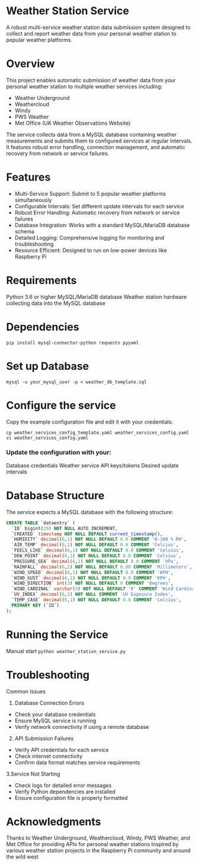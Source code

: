 # Weather Station Service
A robust multi-service weather station data submission system designed to collect and report weather data from your personal weather station to popular weather platforms.

# Overview
This project enables automatic submission of weather data from your personal weather station to multiple weather services including:

- Weather Underground
- Weathercloud
- Windy
- PWS Weather
- Met Office (UK Weather Observations Website)
  
The service collects data from a MySQL database containing weather measurements and submits them to configured services at regular intervals. It features robust error handling, connection management, and automatic recovery from network or service failures.

# Features
- Multi-Service Support: Submit to 5 popular weather platforms simultaneously
- Configurable Intervals: Set different update intervals for each service
- Robust Error Handling: Automatic recovery from network or service failures
- Database Integration: Works with a standard MySQL/MariaDB database schema
- Detailed Logging: Comprehensive logging for monitoring and troubleshooting
- Resource Efficient: Designed to run on low-power devices like Raspberry Pi

# Requirements
Python 3.6 or higher
MySQL/MariaDB database
Weather station hardware collecting data into the MySQL database

# Dependencies
`pip install mysql-connector-python requests pyyaml`

# Set up Database
`mysql -u your_mysql_user -p < weather_db_template.sql`

# Configure the service
Copy the example configuration file and edit it with your credentials:

`cp weather_services_config_template.yaml weather_services_config.yaml`  
`vi weather_services_config.yaml`

### Update the configuration with your:

Database credentials
Weather service API keys/tokens
Desired update intervals

# Database Structure
The service expects a MySQL database with the following structure:

```sql
CREATE TABLE `dataentry` (  
  `ID` bigint(20) NOT NULL AUTO_INCREMENT,  
  `CREATED` timestamp NOT NULL DEFAULT current_timestamp(),  
  `HUMIDITY` decimal(6,1) NOT NULL DEFAULT 0.0 COMMENT '0-100 % RH',  
  `AIR_TEMP` decimal(6,1) NOT NULL DEFAULT 0.0 COMMENT 'Celcius',  
  `FEELS_LIKE` decimal(6,1) NOT NULL DEFAULT 0.0 COMMENT 'Celsius',  
  `DEW_POINT` decimal(6,1) NOT NULL DEFAULT 0.0 COMMENT 'Celsius',  
  `PRESSURE_SEA` decimal(6,1) NOT NULL DEFAULT 0.0 COMMENT 'hPa',  
  `RAINFALL` decimal(6,2) NOT NULL DEFAULT 0.00 COMMENT 'Millimeters',  
  `WIND_SPEED` decimal(6,1) NOT NULL DEFAULT 0.0 COMMENT 'KPH',  
  `WIND_GUST` decimal(6,1) NOT NULL DEFAULT 0.0 COMMENT 'KPH',  
  `WIND_DIRECTION` int(3) NOT NULL DEFAULT 0 COMMENT 'Degrees',  
  `WIND_CARDINAL` varchar(3) NOT NULL DEFAULT '0' COMMENT 'Wind Cardinal',  
  `UV_INDEX` decimal(6,1) NOT NULL COMMENT 'UV Exposure Index',  
  `TEMP_CASE` decimal(6,1) NOT NULL DEFAULT 0.0 COMMENT 'Celcius',  
  PRIMARY KEY (`ID`)  
);
```
# Running the Service
Manual start
`python weather_station_service.py`

# Troubleshooting
Common Issues
1. Database Connection Errors
- Check your database credentials
- Ensure MySQL service is running
- Verify network connectivity if using a remote database

2. API Submission Failures
- Verify API credentials for each service
- Check internet connectivity
- Confirm data format matches service requirements

3.Service Not Starting
- Check logs for detailed error messages
- Verify Python dependencies are installed
- Ensure configuration file is properly formatted

# Acknowledgments
Thanks to Weather Underground, Weathercloud, Windy, PWS Weather, and Met Office for providing APIs for personal weather stations
Inspired by various weather station projects in the Raspberry Pi community and around the wild west
